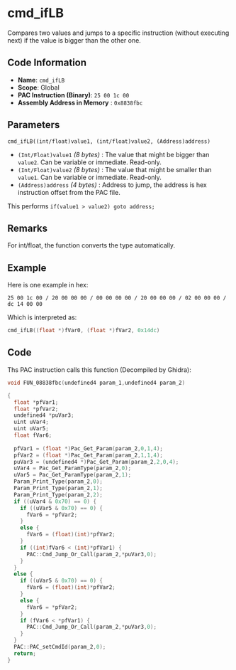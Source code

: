 # cmd_ifLB

Compares two values and jumps to a specific instruction (without executing next) if the value is bigger than the other one.

## Code Information

- **Name**: `cmd_ifLB`
- **Scope**: Global
- **PAC Instruction (Binary)**: `25 00 1c 00`
- **Assembly Address in Memory** : `0x8838fbc`

## Parameters

`cmd_ifLB((int/float)value1, (int/float)value2, (Address)address)`

- `(Int/Float)value1` *(8 bytes)* : The value that might be bigger than `value2`. Can be variable or immediate. Read-only.
- `(Int/Float)value2` *(8 bytes)* : The value that might be smaller than `value1`. Can be variable or immediate. Read-only.
- `(Address)address` *(4 bytes)* : Address to jump, the address is hex instruction offset from the PAC file.

This performs `if(value1 > value2) goto address;`

## Remarks

For int/float, the function converts the type automatically.

## Example

Here is one example in hex:

```25 00 1c 00 / 20 00 00 00 / 00 00 00 00 / 20 00 00 00 / 02 00 00 00 / dc 14 00 00```

Which is interpreted as:

```c
cmd_ifLB((float *)fVar0, (float *)fVar2, 0x14dc)
```

## Code

Ths PAC instruction calls this function (Decompiled by Ghidra):

```c
void FUN_08838fbc(undefined4 param_1,undefined4 param_2)

{
  float *pfVar1;
  float *pfVar2;
  undefined4 *puVar3;
  uint uVar4;
  uint uVar5;
  float fVar6;
  
  pfVar1 = (float *)Pac_Get_Param(param_2,0,1,4);
  pfVar2 = (float *)Pac_Get_Param(param_2,1,1,4);
  puVar3 = (undefined4 *)Pac_Get_Param(param_2,2,0,4);
  uVar4 = Pac_Get_ParamType(param_2,0);
  uVar5 = Pac_Get_ParamType(param_2,1);
  Param_Print_Type(param_2,0);
  Param_Print_Type(param_2,1);
  Param_Print_Type(param_2,2);
  if ((uVar4 & 0x70) == 0) {
    if ((uVar5 & 0x70) == 0) {
      fVar6 = *pfVar2;
    }
    else {
      fVar6 = (float)(int)*pfVar2;
    }
    if ((int)fVar6 < (int)*pfVar1) {
      PAC::Cmd_Jump_Or_Call(param_2,*puVar3,0);
    }
  }
  else {
    if ((uVar5 & 0x70) == 0) {
      fVar6 = (float)(int)*pfVar2;
    }
    else {
      fVar6 = *pfVar2;
    }
    if (fVar6 < *pfVar1) {
      PAC::Cmd_Jump_Or_Call(param_2,*puVar3,0);
    }
  }
  PAC::PAC_setCmdId(param_2,0);
  return;
}
```

